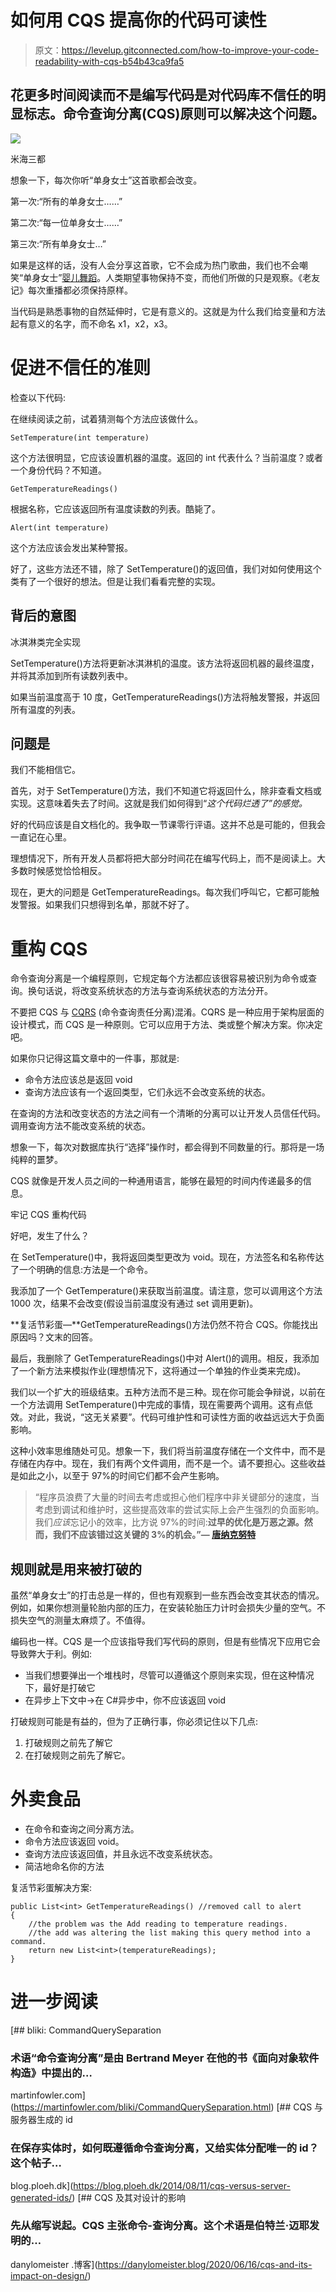 # 如何用 CQS 提高你的代码可读性

> 原文：<https://levelup.gitconnected.com/how-to-improve-your-code-readability-with-cqs-b54b43ca9fa5>

## 花更多时间阅读而不是编写代码是对代码库不信任的明显标志。命令查询分离(CQS)原则可以解决这个问题。

![](img/92873999adfdd8cf6eec10953fe56551.png)

米海三都

想象一下，每次你听“单身女士”这首歌都会改变。

第一次:“所有的单身女士……”

第二次:“每一位单身女士……”

第三次:“所有单身女士…”

如果是这样的话，没有人会分享这首歌，它不会成为热门歌曲，我们也不会嘲笑“单身女士”[婴儿舞蹈](https://www.youtube.com/watch?v=kU9MuM4lP18)。人类期望事物保持不变，而他们所做的只是观察。《老友记》每次重播都必须保持原样。

当代码是熟悉事物的自然延伸时，它是有意义的。这就是为什么我们给变量和方法起有意义的名字，而不命名 x1，x2，x3。

# 促进不信任的准则

检查以下代码:

在继续阅读之前，试着猜测每个方法应该做什么。

```
SetTemperature(int temperature) 
```

这个方法很明显，它应该设置机器的温度。返回的 int 代表什么？当前温度？或者一个身份代码？不知道。

```
GetTemperatureReadings()
```

根据名称，它应该返回所有温度读数的列表。酷毙了。

```
Alert(int temperature)
```

这个方法应该会发出某种警报。

好了，这些方法还不错，除了 SetTemperature()的返回值，我们对如何使用这个类有了一个很好的想法。但是让我们看看完整的实现。

## 背后的意图

冰淇淋类完全实现

SetTemperature()方法将更新冰淇淋机的温度。该方法将返回机器的最终温度，并将其添加到所有读数列表中。

如果当前温度高于 10 度，GetTemperatureReadings()方法将触发警报，并返回所有温度的列表。

## 问题是

我们不能相信它。

首先，对于 SetTemperature()方法，我们不知道它将返回什么，除非查看文档或实现。这意味着失去了时间。这就是我们如何得到“*这个代码烂透了”的感觉。*

好的代码应该是自文档化的。我争取一节课零行评语。这并不总是可能的，但我会一直记在心里。

理想情况下，所有开发人员都将把大部分时间花在编写代码上，而不是阅读上。大多数时候感觉恰恰相反。

现在，更大的问题是 GetTemperatureReadings。每次我们呼叫它，它都可能触发警报。如果我们只想得到名单，那就不好了。

# 重构 CQS

命令查询分离是一个编程原则，它规定每个方法都应该很容易被识别为命令或查询。换句话说，将改变系统状态的方法与查询系统状态的方法分开。

不要把 CQS 与 [CQRS](https://martinfowler.com/bliki/CQRS.html) (命令查询责任分离)混淆。CQRS 是一种应用于架构层面的设计模式，而 CQS 是一种原则。它可以应用于方法、类或整个解决方案。你决定吧。

如果你只记得这篇文章中的一件事，那就是:

*   命令方法应该总是返回 void
*   查询方法应该有一个返回类型，它们永远不会改变系统的状态。

在查询的方法和改变状态的方法之间有一个清晰的分离可以让开发人员信任代码。调用查询方法不能改变系统的状态。

想象一下，每次对数据库执行“选择”操作时，都会得到不同数量的行。那将是一场纯粹的噩梦。

CQS 就像是开发人员之间的一种通用语言，能够在最短的时间内传递最多的信息。

牢记 CQS 重构代码

好吧，发生了什么？

在 SetTemperature()中，我将返回类型更改为 void。现在，方法签名和名称传达了一个明确的信息:方法是一个命令。

我添加了一个 GetTemperature()来获取当前温度。请注意，您可以调用这个方法 1000 次，结果不会改变(假设当前温度没有通过 set 调用更新)。

**复活节彩蛋—**GetTemperatureReadings()方法仍然不符合 CQS。你能找出原因吗？文末的回答。

最后，我删除了 GetTemperatureReadings()中对 Alert()的调用。相反，我添加了一个新方法来模拟作业(理想情况下，这将通过一个单独的作业类来完成)。

我们以一个扩大的班级结束。五种方法而不是三种。现在你可能会争辩说，以前在一个方法调用 SetTemperature()中完成的事情，现在需要两个调用。这有点低效。对此，我说，“这无关紧要”。代码可维护性和可读性方面的收益远远大于负面影响。

这种小效率思维随处可见。想象一下，我们将当前温度存储在一个文件中，而不是存储在内存中。现在，我们有两个文件调用，而不是一个。请不要担心。这些收益是如此之小，以至于 97%的时间它们都不会产生影响。

> “程序员浪费了大量的时间去考虑或担心他们程序中非关键部分的速度，当考虑到调试和维护时，这些提高效率的尝试实际上会产生强烈的负面影响。我们*应该*忘记小的效率，比方说 97%的时间:**过早的优化是万恶之源。然而，我们不应该错过这关键的 3%的机会。”— [唐纳克努特](http://wiki.c2.com/?DonaldKnuth)**

## 规则就是用来被打破的

虽然“单身女士”的打击总是一样的，但也有观察到一些东西会改变其状态的情况。例如，如果你想测量轮胎内部的压力，在安装轮胎压力计时会损失少量的空气。不损失空气的测量太麻烦了。不值得。

编码也一样。CQS 是一个应该指导我们写代码的原则，但是有些情况下应用它会导致弊大于利。例如:

*   当我们想要弹出一个堆栈时，尽管可以遵循这个原则来实现，但在这种情况下，最好是打破它
*   在异步上下文中->在 C#异步中，你不应该返回 void

打破规则可能是有益的，但为了正确行事，你必须记住以下几点:

1.  打破规则之前先了解它
2.  在打破规则之前先了解它。

# 外卖食品

*   在命令和查询之间分离方法。
*   命令方法应该返回 void。
*   查询方法应该返回值，并且永远不改变系统状态。
*   简洁地命名你的方法

复活节彩蛋解决方案:

```
public List<int> GetTemperatureReadings() //removed call to alert
{
    //the problem was the Add reading to temperature readings.
    //the add was altering the list making this query method into a command. 
    return new List<int>(temperatureReadings); 
}
```

# 进一步阅读

[](https://martinfowler.com/bliki/CommandQuerySeparation.html) [## bliki: CommandQuerySeparation

### 术语“命令查询分离”是由 Bertrand Meyer 在他的书《面向对象软件构造》中提出的…

martinfowler.com](https://martinfowler.com/bliki/CommandQuerySeparation.html)  [## CQS 与服务器生成的 id

### 在保存实体时，如何既遵循命令查询分离，又给实体分配唯一的 id？这个帖子…

blog.ploeh.dk](https://blog.ploeh.dk/2014/08/11/cqs-versus-server-generated-ids/) [](https://danylomeister.blog/2020/06/16/cqs-and-its-impact-on-design/) [## CQS 及其对设计的影响

### 先从缩写说起。CQS 主张命令-查询分离。这个术语是伯特兰·迈耶发明的…

danylomeister .博客](https://danylomeister.blog/2020/06/16/cqs-and-its-impact-on-design/)